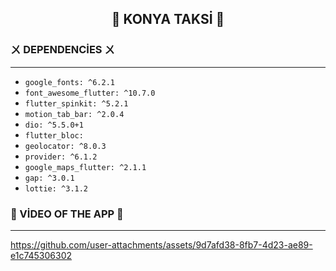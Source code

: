 <h2 align="center">
  
🚀 KONYA TAKSİ 🚀

</h2>

<h3 align="left">
  
ㄨ DEPENDENCİES ㄨ

</h3>

--------------------------------------------------------------------
  - `google_fonts: ^6.2.1`
  - `font_awesome_flutter: ^10.7.0`
  - `flutter_spinkit: ^5.2.1`
  - `motion_tab_bar: ^2.0.4`
  - `dio: ^5.5.0+1`
  - `flutter_bloc:`
  - `geolocator: ^8.0.3`
  - `provider: ^6.1.2`
  - `google_maps_flutter: ^2.1.1`
  - `gap: ^3.0.1`
  - `lottie: ^3.1.2`

<h3 align="left">
🎥 VİDEO OF THE APP 🎥
</h3>

--------------------------------------------------------------------
  
https://github.com/user-attachments/assets/9d7afd38-8fb7-4d23-ae89-e1c745306302
